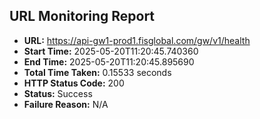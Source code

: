## URL Monitoring Report

- **URL:** https://api-gw1-prod1.fisglobal.com/gw/v1/health
- **Start Time:** 2025-05-20T11:20:45.740360
- **End Time:** 2025-05-20T11:20:45.895690
- **Total Time Taken:** 0.15533 seconds
- **HTTP Status Code:** 200
- **Status:** Success
- **Failure Reason:** N/A
